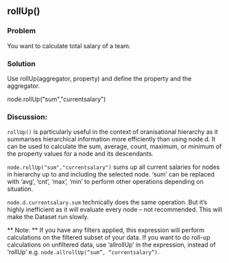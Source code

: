 ## rollUp()
### Problem
You want to calculate total salary of a team.

### Solution
Use rollUp(aggregator, property) and define the property and the aggregator.

node.rollUp("sum","currentsalary") 


### Discussion:
```rollUp()``` is particularly useful in the context of oranisational hierarchy as it summarises hierarchical information more efficiently than using node.d. It can be used to calculate the sum, average, count, maximum, or minimum of the property values for a node and its descendants.

```node.rollUp("sum","currentsalary")``` sums up all current salaries for nodes in hierarchy up to and including the selected node.
‘sum’ can be replaced with ‘avg’, ‘cnt’, ‘max’, ‘min’ to perform other operations depending on situation.

```node.d.currentsalary.sum``` technically does the same operation. But it’s highly inefficient as it will evaluate every node – not recommended. This will make the Dataset run slowly.

** Note: ** If you have any filters applied, this expression will perform calculations on the filtered subset of your data. If you want to do roll-up calculations on unfiltered data, use ‘allrollUp’ in the expression, instead of ‘rollUp’ e.g.  ```node.allrollUp(“sum”, “currentsalary”)```. 
